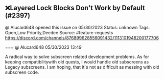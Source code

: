 ## ❌Layered Lock Blocks Don't Work by Default (#2397)
@ Alucard648 opened this issue on 05/30/2023
Status: unknown
Tags: Open,Low Priority,Deedee
Source: #feature-requests https://discord.com/channels/876899628556091432/1113101948200177706


=== @ Alucard648 05/30/2023 13:49

A radical way to solve subscreen related development problems. As for keeping compatibilitywith old quests, I would handle old subscreens as Legacy subscreens. I am hoping, that it`s not as difficult as messing with old subscreen code.
